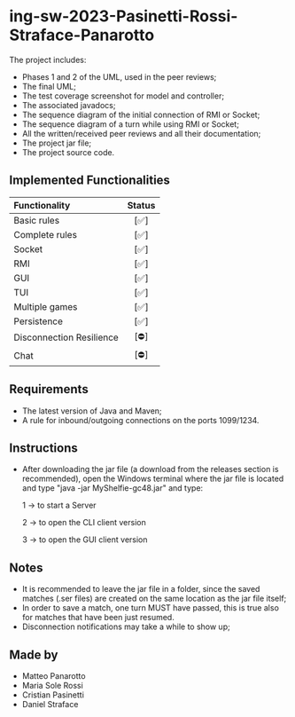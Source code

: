 # ing-sw-2023-Pasinetti-Rossi-Straface-Panarotto

The project includes:
* Phases 1 and 2 of the UML, used in the peer reviews;
* The final UML;
* The test coverage screenshot for model and controller;
* The associated javadocs;
* The sequence diagram of the initial connection of RMI or Socket;
* The sequence diagram of a turn while using RMI or Socket;
* All the written/received peer reviews and all their documentation;
* The project jar file;
* The project source code.

## Implemented Functionalities
| Functionality            |                                                                 Status                                                                 |
|:-------------------------|:--------------------------------------------------------------------------------------------------------------------------------------:|
| Basic rules              |                                                                  [✅]                                                                   |
| Complete rules           |                                                                  [✅]                                                                   |
| Socket                   |                                                                  [✅]                                                                   |
| RMI                      |                                                                  [✅]                                                                   |
| GUI                      |                                                                  [✅]                                                                   |
| TUI                      |                                                                  [✅]                                                                   |
| Multiple games           |                                                                  [✅]                                                                   |
| Persistence              |                                                                  [✅]                                                                   |
| Disconnection Resilience |                                                                  [⛔]                                                                   |
| Chat                     |                                                                  [⛔]                                                                   |


<!--
[![RED](http://placehold.it/15/f03c15/f03c15)](#)
[![YELLOW](http://placehold.it/15/ffdd00/ffdd00)](#)
[![GREEN](http://placehold.it/15/44bb44/44bb44)](#)
-->

## Requirements
* The latest version of Java and Maven;
* A rule for inbound/outgoing connections on the ports 1099/1234.


## Instructions
* After downloading the jar file (a download from the releases section is recommended), open the Windows terminal where the jar file is located and type "java -jar MyShelfie-gc48.jar" and type:

    1 -> to start a Server 

    2 -> to open the CLI client version 
  
    3 -> to open the GUI client version

## Notes
* It is recommended to leave the jar file in a folder, since the saved matches (.ser files) are created on the same location as the jar file itself;
* In order to save a match, one turn MUST have passed, this is true also for matches that have been just resumed.
* Disconnection notifications may take a while to show up;


## Made by
* Matteo Panarotto
* Maria Sole Rossi
* Cristian Pasinetti
* Daniel Straface

